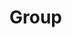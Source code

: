 
Group
=====


<div id="group-viewer"></div>

<div id="group-controls"></div>

<script type="module" src="/widgets/groups.js"></script>

<script type="module">
"use strict";
import { Group } from "/widgets/groups.js";

let group_viewer = document.getElementById('group-viewer'),
    group_control = document.getElementById('group-controls'),
    group_display = document.createElement('group-display'),
    group_input = document.createElement('group-input'),
    /* Edit controls */
    edit_button = document.createElement('button'),
    remove_button = document.createElement('button'),
    return_button = document.createElement('button'),
    /* Save controls */
    save_button = document.createElement('button'),
    cancel_button = document.createElement('button'),
    params = new URLSearchParams(window.location.search),
    cl_group_id = params.get('cl_group_id');


function saveGroup() {
    let obj = group_input.value;
    group_display.value = obj;
    //FIXME: Need to seen this back to service.
    group_viewer.innerHTML = '';
    group_viewer.appendChild(group_display);
    show_edit_buttons();
    console.log("DEBUG saveGroup() not fully implemented.");
}

function cancelGroup() {
    group_viewer.innerHTML = '';
    group_viewer.appendChild(group_display);
    show_edit_buttons();
    console.log("DEBUG cancelGroup()");
}

function createGroup() {
    let obj = new Group();
    group_input.value = obj;
    group_viewer.innerHTML = '';
    group_viewer.appendChild(group_input);
    show_save_buttons();
    console.log("DEBUG createGroup() ");
}

function editGroup() {
    let obj = group_display.value;
    group_input.value = obj;
    group_viewer.innerHTML = '';
    group_viewer.appendChild(group_input);
    show_save_buttons();
    console.log("DEBUG editGroup() ");
}

function returnToGroupList() {
    window.location.href = "groups.html";
}

function removeGroup() {
    let obj = group_display.value,
        cl_group_id = obj.cl_group_id;
    //FIXME: Need to send delete request to service
    console.log("DEBUG removeGroup() not fully implemented.");
    returnToGroupList();
}


function show_edit_buttons() {
    group_control.innerHTML = '';
    group_control.appendChild(edit_button);
    group_control.appendChild(remove_button);
    group_control.appendChild(return_button);
}

function show_save_buttons() {
    group_control.innerHTML = '';
    group_control.appendChild(save_button);
    group_control.appendChild(cancel_button);
}

function updateDisplayGroup() {
    let src = this.responseText,
        obj = JSON.parse(src);
    group_display.value = obj;
    group_viewer.innerHTML = '';
    group_viewer.appendChild(group_display);
    show_edit_buttons();
    console.log("DEBUG updateGroup() not fully implemented.");
}

function retrieveGroup(cl_group_id) {
    let oReq = new XMLHttpRequest();
    oReq.addEventListener('load', updateDisplayGroup);
    oReq.open('GET', `/api/group/${cl_group_id}`);
    oReq.send();
}

save_button.innerHTML = 'Save';
save_button.addEventListener('click', saveGroup);
cancel_button.innerHTML = 'Cancel';
cancel_button.addEventListener('click', cancelGroup);
edit_button.innerHTML = 'Edit';
edit_button.addEventListener('click', editGroup);
remove_button.innerHTML = 'Remove';
remove_button.addEventListener('click', removeGroup);
return_button.innerHTML = "Return to list";
return_button.addEventListener('click', returnToGroupList);
if (! cl_group_id) {
    createGroup();
} else {
    retrieveGroup(cl_group_id);
}
</script>